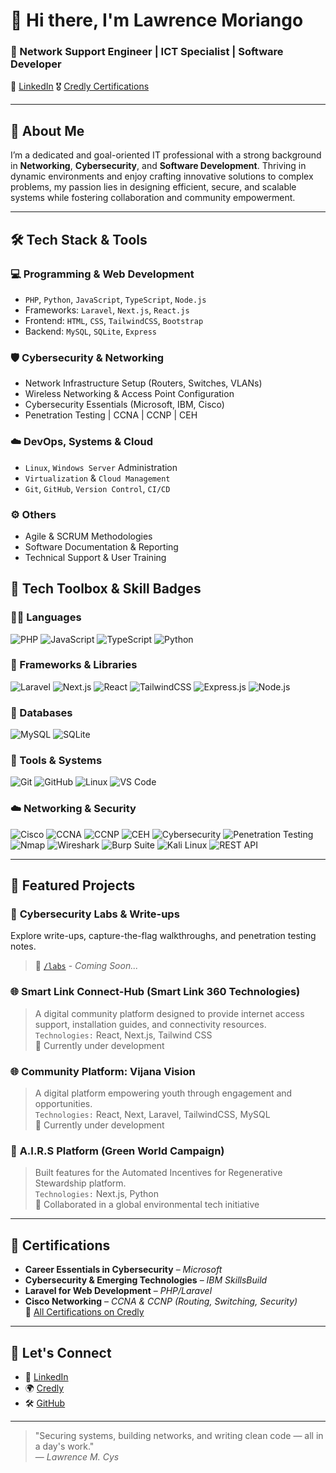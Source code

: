 # 👋 Hi there, I'm Lawrence Moriango

### 🎯 Network Support Engineer | ICT Specialist | Software Developer

<!--📍 Mombasa, Kenya  
📧 [lawrencemoriango@gmail.com](mailto:lawrencemoriango@gmail.com)  
📞 +254 711 668 974  -->
🔗 [LinkedIn](https://www.linkedin.com/in/lawrence-moriango)
🎖 [Credly Certifications](https://www.credly.com/users/lawrence-moriango)


---

## 🚀 About Me

I’m a dedicated and goal-oriented IT professional with a strong background in **Networking**, **Cybersecurity**, and **Software Development**. Thriving in dynamic environments and enjoy crafting innovative solutions to complex problems, my passion lies in designing efficient, secure, and scalable systems while fostering collaboration and community empowerment.

---

## 🛠️ Tech Stack & Tools

### 💻 Programming & Web Development
- `PHP`, `Python`, `JavaScript`, `TypeScript`, `Node.js`
- Frameworks: `Laravel`, `Next.js`, `React.js`
- Frontend: `HTML`, `CSS`, `TailwindCSS`, `Bootstrap`
- Backend: `MySQL`, `SQLite`, `Express`

### 🛡️ Cybersecurity & Networking
- Network Infrastructure Setup (Routers, Switches, VLANs)
- Wireless Networking & Access Point Configuration
- Cybersecurity Essentials (Microsoft, IBM, Cisco)
- Penetration Testing | CCNA | CCNP | CEH

### ☁️ DevOps, Systems & Cloud
- `Linux`, `Windows Server` Administration
- `Virtualization` & `Cloud Management`
- `Git`, `GitHub`, `Version Control`, `CI/CD`

### ⚙️ Others
- Agile & SCRUM Methodologies
- Software Documentation & Reporting
- Technical Support & User Training


## 🧰 Tech Toolbox & Skill Badges

### 👨‍💻 Languages  
![PHP](https://img.shields.io/badge/PHP-777BB4?style=for-the-badge&logo=php&logoColor=white)
![JavaScript](https://img.shields.io/badge/JavaScript-F7DF1E?style=for-the-badge&logo=javascript&logoColor=black)
![TypeScript](https://img.shields.io/badge/TypeScript-3178C6?style=for-the-badge&logo=typescript&logoColor=white)
![Python](https://img.shields.io/badge/Python-306998?style=for-the-badge&logo=python&logoColor=white)

### 🧱 Frameworks & Libraries  
![Laravel](https://img.shields.io/badge/Laravel-F05340?style=for-the-badge&logo=laravel&logoColor=white)
![Next.js](https://img.shields.io/badge/Next.js-000000?style=for-the-badge&logo=nextdotjs)
![React](https://img.shields.io/badge/React-20232A?style=for-the-badge&logo=react&logoColor=61DAFB)
![TailwindCSS](https://img.shields.io/badge/Tailwind_CSS-38B2AC?style=for-the-badge&logo=tailwind-css&logoColor=white)
![Express.js](https://img.shields.io/badge/Express.js-404D59?style=for-the-badge&logo=express&logoColor=white)
![Node.js](https://img.shields.io/badge/Node.js-339933?style=for-the-badge&logo=nodedotjs&logoColor=white)

### 💾 Databases  
![MySQL](https://img.shields.io/badge/MySQL-00758F?style=for-the-badge&logo=mysql&logoColor=white)
![SQLite](https://img.shields.io/badge/SQLite-003B57?style=for-the-badge&logo=sqlite&logoColor=white)

### 🧠 Tools & Systems  
![Git](https://img.shields.io/badge/Git-F05032?style=for-the-badge&logo=git&logoColor=white)
![GitHub](https://img.shields.io/badge/GitHub-181717?style=for-the-badge&logo=github)
![Linux](https://img.shields.io/badge/Linux-FCC624?style=for-the-badge&logo=linux&logoColor=black)
![VS Code](https://img.shields.io/badge/VS_Code-007ACC?style=for-the-badge&logo=visual-studio-code&logoColor=white)

### ☁️ Networking & Security  
![Cisco](https://img.shields.io/badge/Cisco-1BA0D7?style=for-the-badge&logo=cisco&logoColor=white)
![CCNA](https://img.shields.io/badge/CCNA-Certified-blue?style=for-the-badge)
![CCNP](https://img.shields.io/badge/CCNP-Certified-purple?style=for-the-badge)
![CEH](https://img.shields.io/badge/CEH-Certified-red?style=for-the-badge)
![Cybersecurity](https://img.shields.io/badge/Cybersecurity-E95420?style=for-the-badge&logo=ubuntu&logoColor=white)
![Penetration Testing](https://img.shields.io/badge/Penetration_Testing-grey?style=for-the-badge&logo=testing-library)
![Nmap](https://img.shields.io/badge/Nmap-4682B4?style=for-the-badge&logo=nmap&logoColor=white)
![Wireshark](https://img.shields.io/badge/Wireshark-1679AB?style=for-the-badge&logo=wireshark&logoColor=white)
![Burp Suite](https://img.shields.io/badge/Burp_Suite-FF6F00?style=for-the-badge&logo=burpsuite&logoColor=white)
![Kali Linux](https://img.shields.io/badge/Kali_Linux-557C94?style=for-the-badge&logo=kalilinux&logoColor=white)
![REST API](https://img.shields.io/badge/REST_API-FF4088?style=for-the-badge&logo=fastapi&logoColor=white)

---

<!--## 📊 GitHub Stats

![Lawrence's GitHub Stats](https://github-readme-stats.vercel.app/api?username=L-moriango&show_icons=true&theme=github_dark&hide_title=false)
![Top Languages](https://github-readme-stats.vercel.app/api/top-langs/?username=L-moriango&layout=compact&theme=github_dark)

![Visitor Badge](https://komarev.com/ghpvc/?username=lawrencemoriango&style=flat-square&color=blue)
-->

## 📂 Featured Projects

### 🔐 **Cybersecurity Labs & Write-ups**
Explore write-ups, capture-the-flag walkthroughs, and penetration testing notes.  
> 📁 [`/labs`](https://github.com/lawrencemoriango/labs) - *Coming Soon...*

### 🌐 **Smart Link Connect-Hub (Smart Link 360 Technologies)**
> A digital community platform designed to provide internet access support, installation guides, and connectivity resources.  
> `Technologies:` React, Next.js, Tailwind CSS  
> 🚧 Currently under development

### 🌐 **Community Platform: Vijana Vision**
> A digital platform empowering youth through engagement and opportunities.  
> `Technologies:` React, Next, Laravel, TailwindCSS, MySQL  
> 🚧 Currently under development

### 🧠 **A.I.R.S Platform (Green World Campaign)**
> Built features for the Automated Incentives for Regenerative Stewardship platform.  
> `Technologies:` Next.js, Python  
> 🚀 Collaborated in a global environmental tech initiative

---

## 📜 Certifications

- **Career Essentials in Cybersecurity** – *Microsoft*
- **Cybersecurity & Emerging Technologies** – *IBM SkillsBuild*
- **Laravel for Web Development** – *PHP/Laravel*
- **Cisco Networking** – *CCNA & CCNP (Routing, Switching, Security)*  
🧾 [All Certifications on Credly](https://www.credly.com/users/lawrence-moriango)

---

<!--## 📈 Career Highlights

- ✅ Designed, deployed, and maintained robust networks at **F&L Networks**  
- ✅ Developed full-stack systems for **Green World Campaign** and **StoreSoko Trading Solutions**
- ✅ Led IT operations and system optimization at **BillSasa Kenya**
- ✅ Contributed to network optimization and hardware reliability at **Muthu Nyali Beach Hotel & Spa**

--->

## 💬 Let's Connect

- 💼 [LinkedIn](https://www.linkedin.com/in/lawrence-moriango)
- 🌍 [Credly](https://www.credly.com/users/lawrence-moriango)
- 🛠️ [GitHub](https://github.com/L-moriango)

---

> "Securing systems, building networks, and writing clean code — all in a day's work."  
> — *Lawrence M. Cys*

